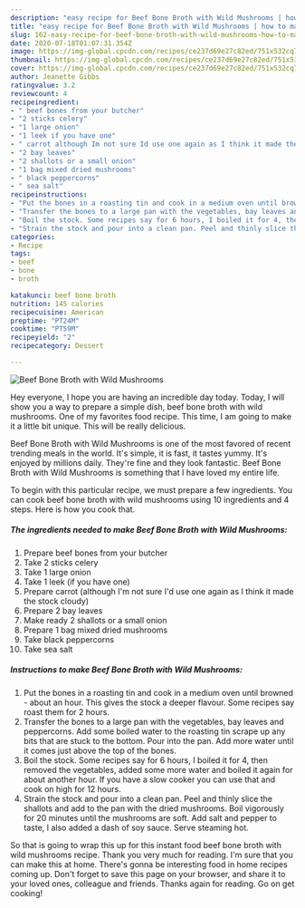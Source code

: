 ```yaml
---
description: "easy recipe for Beef Bone Broth with Wild Mushrooms | how to make the best Beef Bone Broth with Wild Mushrooms"
title: "easy recipe for Beef Bone Broth with Wild Mushrooms | how to make the best Beef Bone Broth with Wild Mushrooms"
slug: 162-easy-recipe-for-beef-bone-broth-with-wild-mushrooms-how-to-make-the-best-beef-bone-broth-with-wild-mushrooms
date: 2020-07-18T01:07:31.354Z
image: https://img-global.cpcdn.com/recipes/ce237d69e27c82ed/751x532cq70/beef-bone-broth-with-wild-mushrooms-recipe-main-photo.jpg
thumbnail: https://img-global.cpcdn.com/recipes/ce237d69e27c82ed/751x532cq70/beef-bone-broth-with-wild-mushrooms-recipe-main-photo.jpg
cover: https://img-global.cpcdn.com/recipes/ce237d69e27c82ed/751x532cq70/beef-bone-broth-with-wild-mushrooms-recipe-main-photo.jpg
author: Jeanette Gibbs
ratingvalue: 3.2
reviewcount: 4
recipeingredient:
- " beef bones from your butcher"
- "2 sticks celery"
- "1 large onion"
- "1 leek if you have one"
- " carrot although Im not sure Id use one again as I think it made the stock cloudy"
- "2 bay leaves"
- "2 shallots or a small onion"
- "1 bag mixed dried mushrooms"
- " black peppercorns"
- " sea salt"
recipeinstructions:
- "Put the bones in a roasting tin and cook in a medium oven until browned - about an hour. This gives the stock a deeper flavour. Some recipes say roast them for 2 hours."
- "Transfer the bones to a large pan with the vegetables, bay leaves and peppercorns. Add some boiled water to the roasting tin scrape up any bits that are stuck to the bottom. Pour into the pan. Add more water until it comes just above the top of the bones."
- "Boil the stock. Some recipes say for 6 hours, I boiled it for 4, then removed the vegetables, added some more water and boiled it again for about another hour. If you have a slow cooker you can use that and cook on high for 12 hours."
- "Strain the stock and pour into a clean pan. Peel and thinly slice the shallots and add to the pan with the dried mushrooms. Boil vigorously for 20 minutes until the mushrooms are soft. Add salt and pepper to taste, I also added a dash of soy sauce. Serve steaming hot."
categories:
- Recipe
tags:
- beef
- bone
- broth

katakunci: beef bone broth 
nutrition: 145 calories
recipecuisine: American
preptime: "PT24M"
cooktime: "PT59M"
recipeyield: "2"
recipecategory: Dessert

---
```



![Beef Bone Broth with Wild Mushrooms](https://img-global.cpcdn.com/recipes/ce237d69e27c82ed/751x532cq70/beef-bone-broth-with-wild-mushrooms-recipe-main-photo.jpg)

Hey everyone, I hope you are having an incredible day today. Today, I will show you a way to prepare a simple dish, beef bone broth with wild mushrooms. One of my favorites food recipe. This time, I am going to make it a little bit unique. This will be really delicious.

Beef Bone Broth with Wild Mushrooms is one of the most favored of recent trending meals in the world. It's simple, it is fast, it tastes yummy. It's enjoyed by millions daily. They're fine and they look fantastic. Beef Bone Broth with Wild Mushrooms is something that I have loved my entire life.




To begin with this particular recipe, we must prepare a few ingredients. You can cook beef bone broth with wild mushrooms using 10 ingredients and 4 steps. Here is how you cook that.

<!--inarticleads1-->

##### The ingredients needed to make Beef Bone Broth with Wild Mushrooms:

1. Prepare  beef bones from your butcher
1. Take 2 sticks celery
1. Take 1 large onion
1. Take 1 leek (if you have one)
1. Prepare  carrot (although I&#39;m not sure I&#39;d use one again as I think it made the stock cloudy)
1. Prepare 2 bay leaves
1. Make ready 2 shallots or a small onion
1. Prepare 1 bag mixed dried mushrooms
1. Take  black peppercorns
1. Take  sea salt




<!--inarticleads2-->

##### Instructions to make Beef Bone Broth with Wild Mushrooms:

1. Put the bones in a roasting tin and cook in a medium oven until browned - about an hour. This gives the stock a deeper flavour. Some recipes say roast them for 2 hours.
1. Transfer the bones to a large pan with the vegetables, bay leaves and peppercorns. Add some boiled water to the roasting tin scrape up any bits that are stuck to the bottom. Pour into the pan. Add more water until it comes just above the top of the bones.
1. Boil the stock. Some recipes say for 6 hours, I boiled it for 4, then removed the vegetables, added some more water and boiled it again for about another hour. If you have a slow cooker you can use that and cook on high for 12 hours.
1. Strain the stock and pour into a clean pan. Peel and thinly slice the shallots and add to the pan with the dried mushrooms. Boil vigorously for 20 minutes until the mushrooms are soft. Add salt and pepper to taste, I also added a dash of soy sauce. Serve steaming hot.




So that is going to wrap this up for this instant food beef bone broth with wild mushrooms recipe. Thank you very much for reading. I'm sure that you can make this at home. There's gonna be interesting food in home recipes coming up. Don't forget to save this page on your browser, and share it to your loved ones, colleague and friends. Thanks again for reading. Go on get cooking!
